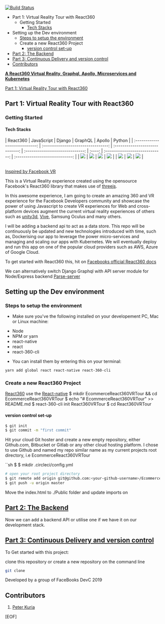 [![Build Status](https://travis-ci.com/peterkuria/EcommerceReact360VRTour.svg?branch=master)](https://github.com/peterkuria/EcommerceReact360VRTour)

- [<a name="part1"></a>Part 1: Virtual Reality Tour with React360](#a-name%22part1%22apart-1-virtual-reality-tour-with-react360)
  - [<a name="getting-started"></a>Getting Started](#a-name%22getting-started%22agetting-started)
    - [Tech Stacks](#tech-stacks)
- [<a name="adding-dependencies"></a>Setting up the Dev environment](#a-name%22adding-dependencies%22asetting-up-the-dev-environment)
  - [Steps to setup the environment](#steps-to-setup-the-environment)
  - [<a name="create-new-react360-project"></a>Create a new React360 Project](#a-name%22create-new-react360-project%22acreate-a-new-react360-project)
    - [version control set-up](#version-control-set-up)
- [Part 2: The Backend](#part-2-the-backend)
- [Part 3: Continuous Delivery and version control](#part-3-continuous-delivery-and-version-control)
- [Contributors](#contributors)

**[A React360 Virtual Reality, Graphql, Apollo, Microservices and Kubernetes](https://github.com/peterkuria/EcommerceReact360VRTour)**

[Part 1: Virtual Reality Tour with React360](#part1)
## <a name="part1"></a>Part 1: Virtual Reality Tour with React360

### <a name="getting-started"></a>Getting Started

#### Tech Stacks
|            React360            |             JavaScript              |             Django              |             GraphQL              | Apollo |             Python              |
| :----------------------------: | :---------------------------------: | :-----------------------------: | :------------------------------: | :----: | :-----------------------------: | :-----------------------------: |
| ![](./static_assets/react.png) | ![](./static_assets/JavaScript.png) | ![](./static_assets/django.png) | ![](./static_assets/graphql.png) |        | ![](./static_assets/python.png) | ![](./static_assets/apollo.png) | ![](./static_assets/python.png) |


<br> [Inspired by Facebook VR](https://facebook.github.io/react-360/docs/setup.html) <br>

This is a Virtual Reality experience created using the opensource Facebook's React360 library that makes use of [threejs](https://threejs.org).

In this awesome experience, I am going to create an amazing 360 and VR experience for the Facebook Developers community and showcase the power of using Javascript to create VR experiences for Web and cross-platform devices augment the current virtual reality experiences of others such as [unity3d](https://unity.com), [Vive](https://www.vive.com/eu/product/vive-pro/), Samsung Oculus and many others.

I will be adding a backend api to act as a data store.
This repo will be continuously be updated and new technologies introduced with time, such as, Dockerising our app to leverage the power micro-services and managing and scaling our apps with Kubernetes. We will eventually deploy and run this app on one of the popular cloud providers such as AWS, Azure of Google Cloud.

To get started with React360 this, hit on [Facebooks official React360 docs](https://facebook.github.io/react-360/docs/setup.html)

We can alternatively switch Django Graphql with API server module for Node/Express backend [Parse-server](https://github.com/parse-community/Parse-Server#getting-started)


## <a name="adding-dependencies"></a>Setting up the Dev environment

### Steps to setup the environment

* Make sure you've the following installed on your developement PC, Mac or Linux machine:

- Node
- NPM or yarn
- react-native
- react
- react-360-cli

 * You can install them by entering this on your terminal:

```sh
yarn add global react react-native react-360-cli
```


### <a name="create-new-react360-project"></a>Create a new React360 Project


[React360](https://github.com/facebook/react-360) use the [React-native](https://github.com/facebook/react-native)
$ mkdir EcommerceReact360VRTour && cd EcommerceReact360VRTour
$ echo "# EcommerceReact360VRTour" >> README.md
$ react-360-cli init React360VRTour
$ cd React360VRTour

#### version control set-up

```bash
$ git init
$ git commit -m "first commit"
```

Hit your cloud Git hoster and create a new empty repository, either Github.com, Bitbucket or Gitlab or any other cloud hosting platform. I chose to use Github and named my repo similar name as my current projects root directory, i.e EcommerceReact360VRTour

``sh
$
$ mkdir .circleci/config.yml



```bash
# open your root project directory
$ git remote add origin git@github.com:<your-github-username>/EcommerceReact360VRTour.git
$ git push -u origin master
```

Move the index.html to ./Public folder and update imports on
## [Part 2: The Backend](#part2)

Now we can add a backend API or utilise one if we have it on our development stack.

## [Part 3: Continuous Delivery and version control](#part3)

To Get started with this project:

clone this repository or create a new repository on the command line

```sh
git clone
```

Developed by a group of FaceBooks DevC 2019

## Contributors

1. [Peter Kuria](https://github.com/peterkuria)

[EOF]